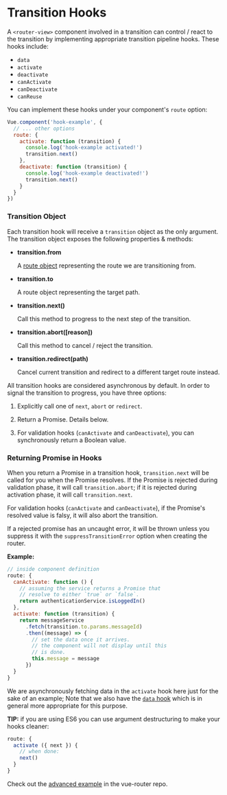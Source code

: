 # Transition Hooks

A `<router-view>` component involved in a transition can control / react to the transition by implementing appropriate transition pipeline hooks. These hooks include:

- `data`
- `activate`
- `deactivate`
- `canActivate`
- `canDeactivate`
- `canReuse`

You can implement these hooks under your component's `route` option:

``` js
Vue.component('hook-example', {
  // ... other options
  route: {
    activate: function (transition) {
      console.log('hook-example activated!')
      transition.next()
    },
    deactivate: function (transition) {
      console.log('hook-example deactivated!')
      transition.next()
    }
  }
})
```

### Transition Object

Each transition hook will receive a `transition` object as the only argument. The transition object exposes the following properties & methods:

- **transition.from**

  A [route object](../route.md) representing the route we are transitioning from.

- **transition.to**

  A route object representing the target path.

- **transition.next()**

  Call this method to progress to the next step of the transition.

- **transition.abort([reason])**

  Call this method to cancel / reject the transition.

- **transition.redirect(path)**

  Cancel current transition and redirect to a different target route instead.

All transition hooks are considered asynchronous by default. In order to signal the transition to progress, you have three options:

1. Explicitly call one of `next`, `abort` or `redirect`.

2. Return a Promise. Details below.

3. For validation hooks (`canActivate` and `canDeactivate`), you can synchronously return a Boolean value.

### Returning Promise in Hooks

When you return a Promise in a transition hook, `transition.next` will be called for you when the Promise resolves. If the Promise is rejected during validation phase, it will call `transition.abort`; if it is rejected during activation phase, it will call `transition.next`.

For validation hooks (`canActivate` and `canDeactivate`), if the Promise's resolved value is falsy, it will also abort the transition.

If a rejected promise has an uncaught error, it will be thrown unless you suppress it with the `suppressTransitionError` option when creating the router.

**Example:**

``` js
// inside component definition
route: {
  canActivate: function () {
    // assuming the service returns a Promise that
    // resolve to either `true` or `false`.
    return authenticationService.isLoggedIn()
  },
  activate: function (transition) {
    return messageService
      .fetch(transition.to.params.messageId)
      .then((message) => {
        // set the data once it arrives.
        // the component will not display until this
        // is done.
        this.message = message
      })
  }
}
```

We are asynchronously fetching data in the `activate` hook here just for the sake of an example; Note that we also have the [`data` hook](data.md) which is in general more appropriate for this purpose.

**TIP:** if you are using ES6 you can use argument destructuring to make your hooks cleaner:

``` js
route: {
  activate ({ next }) {
    // when done:
    next()
  }
}
```

Check out the [advanced example](https://github.com/vuejs/vue-router/tree/dev/example/advanced) in the vue-router repo.
